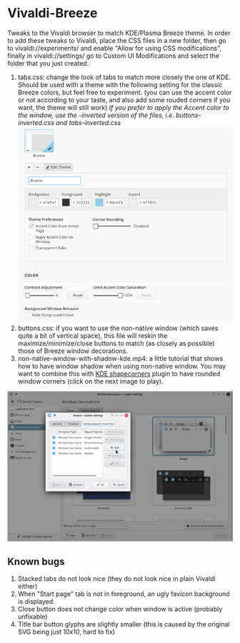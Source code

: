 # Vivaldi-Breeze
Tweaks to the Vivaldi browser to match KDE/Plasma Breeze theme. 
In order to add these tweaks to Vivaldi, place the CSS files in a new folder,
then go to vivaldi://experiments/ and enable "Allow for using CSS modifications",
finally in vivaldi://settings/ go to Custom UI Modifications and select the folder that you just created.

1. tabs.css: change the look of tabs to match more closely the one of KDE. Should be used with a theme with the following setting for the classic Breeze colors, but feel free to experiment.
(you can use the accent color or not according to your taste, and also add some rouded corners if you want, the theme will still work)
*If you prefer to apply the Accent color to the window, use the -inverted version of the files, i.e. buttons-inverted.css and tabs-inverted.css*
![Theme settings](theme-settings.png)
2. buttons.css: if you want to use the non-native window (which saves quite a bit of vertical space), this file will reskin the maximize/minimize/close buttons to match (as closely as possible) those of Breeze window decorations.
3. non-native-window-with-shadow-kde.mp4: a little tutorial that shows how to have window shadow when using non-native window. You may want to combine this with [KDE shapecorners](https://sourceforge.net/projects/shapecorners/) plugin to have rounded window corners (click on the next image to play).


[![Border settings](non-native-window-with-shadow-kde.png)](https://github.com/paulatz/Vivaldi-Breeze/raw/master/non-native-window-with-shadow-kde.mp4)

## Known bugs
1. Stacked tabs do not look nice (they do not look nice in plain Vivaldi either)
2. When "Start page" tab is not in foreground, an ugly favicon background is displayed.
3. Close button does not change color when window is active (probably unfixable)
4. Title bar button glyphs are slightly smaller (this is caused by the original SVG being just 10x10, hard to fix)
